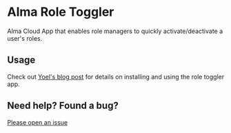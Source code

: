 # Alma Role Toggler

Alma Cloud App that enables role managers to quickly activate/deactivate a user's roles.

## Usage

Check out [Yoel's blog post](https://developers.exlibrisgroup.com/blog/how-to-install-and-use-the-role-toggler-cloud-app/) for details on installing and using the role toggler app.

## Need help? Found a bug?

[Please open an issue](../../issues)
